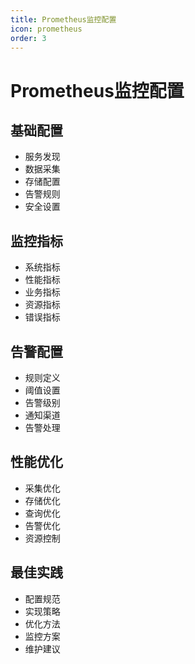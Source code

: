```yaml
---
title: Prometheus监控配置
icon: prometheus
order: 3
---
```


# Prometheus监控配置

## 基础配置
- 服务发现
- 数据采集
- 存储配置
- 告警规则
- 安全设置

## 监控指标
- 系统指标
- 性能指标
- 业务指标
- 资源指标
- 错误指标

## 告警配置
- 规则定义
- 阈值设置
- 告警级别
- 通知渠道
- 告警处理

## 性能优化
- 采集优化
- 存储优化
- 查询优化
- 告警优化
- 资源控制

## 最佳实践
- 配置规范
- 实现策略
- 优化方法
- 监控方案
- 维护建议
